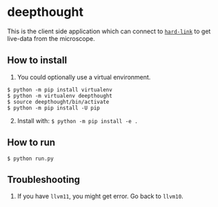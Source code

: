 # deepthought

This is the client side application which can connect to
[`hard-link`](https://github.com/ndsystems/hard-link) to get live-data from the
microscope.

## How to install

1. You could optionally use a virtual environment.
```
$ python -m pip install virtualenv
$ python -m virtualenv deepthought
$ source deepthought/bin/activate
$ python -m pip install -U pip
```
2. Install with:
`$ python -m pip install -e .`

## How to run

`$ python run.py`

## Troubleshooting

1. If you have `llvm11`, you might get error. Go back to `llvm10`.
